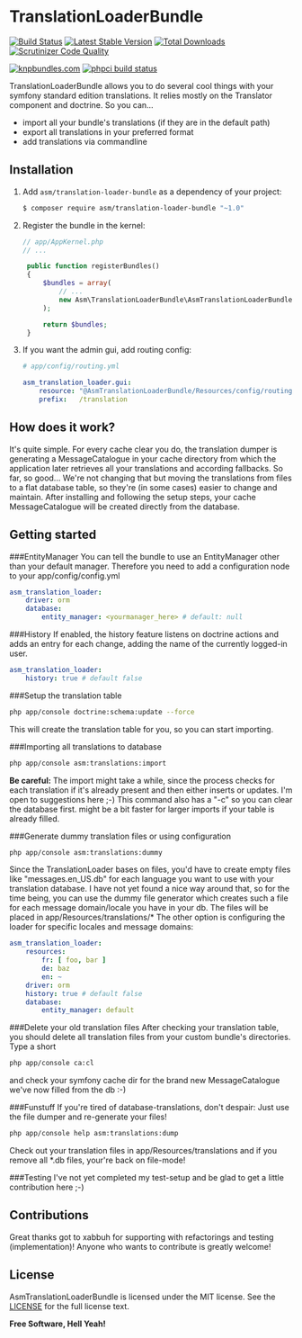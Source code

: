 TranslationLoaderBundle
=========

[![Build Status](https://travis-ci.org/maschmann/TranslationLoaderBundle.svg?branch=master)](https://travis-ci.org/maschmann/TranslationLoaderBundle)
[![Latest Stable Version](https://poser.pugx.org/asm/translation-loader-bundle/v/stable.png)](https://packagist.org/packages/asm/translation-loader-bundle)
[![Total Downloads](https://poser.pugx.org/asm/translation-loader-bundle/downloads.png)](https://packagist.org/packages/asm/translation-loader-bundle)
[![Scrutinizer Code Quality](https://scrutinizer-ci.com/g/maschmann/TranslationLoaderBundle/badges/quality-score.png?b=master)](https://scrutinizer-ci.com/g/maschmann/TranslationLoaderBundle/?branch=master)

[![knpbundles.com](http://knpbundles.com/maschmann/TranslationLoaderBundle/badge-short)](http://knpbundles.com/maschmann/TranslationLoaderBundle) [![phpci build status](http://phpci.br0ken.de/build-status/image/1)](http://phpci.br0ken.de)

TranslationLoaderBundle allows you to do several cool things with your symfony standard edition translations. It relies mostly on the Translator component and doctrine.
So you can...
  - import all your bundle's translations (if they are in the default path)
  - export all translations in your preferred format
  - add translations via commandline

Installation
----------

1. Add `asm/translation-loader-bundle` as a dependency of your project:

   ```bash
   $ composer require asm/translation-loader-bundle "~1.0"
   ```

1. Register the bundle in the kernel:

   ```php
   // app/AppKernel.php
   // ...

    public function registerBundles()
    {
        $bundles = array(
            // ...
            new Asm\TranslationLoaderBundle\AsmTranslationLoaderBundle(),
        );

        return $bundles;
    }
   ```
1. If you want the admin gui, add routing config:

    ```yaml
    # app/config/routing.yml
    
    asm_translation_loader.gui:
        resource: "@AsmTranslationLoaderBundle/Resources/config/routing.yml"
        prefix:   /translation
    ```

How does it work?
----------

It's quite simple.
For every cache clear you do, the translation dumper is generating a MessageCatalogue in your cache directory from which the application later retrieves all your translations and according fallbacks. So far, so good... We're not changing that but moving the translations from files to a flat database table, so they're (in some cases) easier to change and maintain.
After installing and following the setup steps, your cache MessageCatalogue will be created directly from the database.

Getting started
----------
###EntityManager
You can tell the bundle to use an EntityManager other than your default manager.
Therefore you need to add a configuration node to your app/config/config.yml
```yml
asm_translation_loader:
    driver: orm
    database:
        entity_manager: <yourmanager_here> # default: null
```

###History
If enabled, the history feature listens on doctrine actions and adds an entry for each change, adding the name of the currently logged-in user.

```yml
asm_translation_loader:
    history: true # default false
```

###Setup the translation table
```sh
php app/console doctrine:schema:update --force
```
This will create the translation table for you, so you can start importing.

###Importing all translations to database
```sh
php app/console asm:translations:import
```
__Be careful:__ The import might take a while, since the process checks for each translation if it's already present and then either inserts or updates. I'm open to suggestions here ;-)
This command also has a "-c" so you can clear the database first. might be a bit faster for larger imports if your table is already filled.

###Generate dummy translation files or using configuration
```sh
php app/console asm:translations:dummy
```
Since the TranslationLoader bases on files, you'd have to create empty files like "messages.en_US.db" for each language you want to use with your translation database. I have not yet found a nice way around that, so for the time being, you can use the dummy file generator which creates such a file for each message domain/locale you have in your db. The files will be placed in app/Resources/translations/*
The other option is configuring the loader for specific locales and message domains:
```yml
asm_translation_loader:
    resources:
        fr: [ foo, bar ]
        de: baz
        en: ~
    driver: orm
    history: true # default false
    database:
        entity_manager: default
```

###Delete your old translation files
After checking your translation table, you should delete all translation files from your custom bundle's directories.
Type a short
```sh
php app/console ca:cl
```
and check your symfony cache dir for the brand new MessageCatalogue we've now filled from the db :-)

###Funstuff
If you're tired of database-translations, don't despair: Just use the file dumper and re-generate your files!
```sh
php app/console help asm:translations:dump
```
Check out your translation files in app/Resources/translations and if you remove all *.db files, your're back on file-mode!

###Testing
I've not yet completed my test-setup and be glad to get a little contribution here ;-)

Contributions
---------
Great thanks got to xabbuh for supporting with refactorings and testing (implementation)!
Anyone who wants to contribute is greatly welcome!

License
----

AsmTranslationLoaderBundle is licensed under the MIT license. See the [LICENSE](Resources/meta/LICENSE) for the full license text.


**Free Software, Hell Yeah!**

